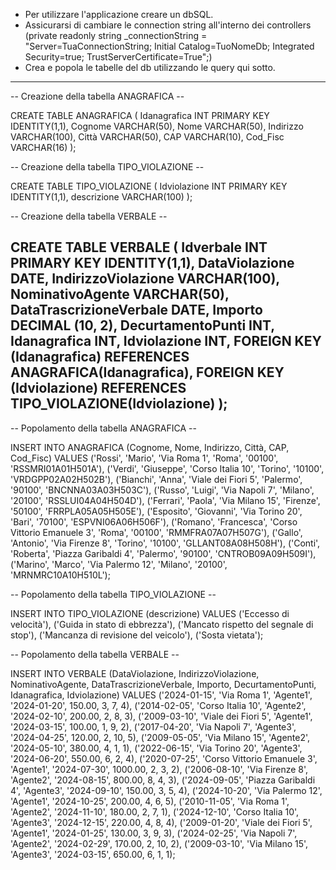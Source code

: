 - Per utilizzare l'applicazione creare un dbSQL.
- Assicurarsi di cambiare le connection string all'interno dei controllers
(private readonly string _connectionString = "Server=TuaConnectionString; Initial Catalog=TuoNomeDb; Integrated Security=true; TrustServerCertificate=True";)
- Crea e popola le tabelle del db utilizzando le query qui sotto.
----------------------------------------------------------------------------------------------------------------------------------------------------------------
-- Creazione della tabella ANAGRAFICA --

CREATE TABLE ANAGRAFICA (
    Idanagrafica INT PRIMARY KEY IDENTITY(1,1),
    Cognome VARCHAR(50),
    Nome VARCHAR(50),
    Indirizzo VARCHAR(100),
    Città VARCHAR(50),
    CAP VARCHAR(10),
    Cod_Fisc VARCHAR(16)
);

-- Creazione della tabella TIPO_VIOLAZIONE --

CREATE TABLE TIPO_VIOLAZIONE (
    Idviolazione INT PRIMARY KEY IDENTITY(1,1),
    descrizione VARCHAR(100)
);

-- Creazione della tabella VERBALE --

CREATE TABLE VERBALE (
    Idverbale INT PRIMARY KEY IDENTITY(1,1),
    DataViolazione DATE,
    IndirizzoViolazione VARCHAR(100),
    NominativoAgente VARCHAR(50),
    DataTrascrizioneVerbale DATE,
    Importo DECIMAL (10, 2),
    DecurtamentoPunti INT,
    Idanagrafica INT,
    Idviolazione INT,
    FOREIGN KEY (Idanagrafica) REFERENCES ANAGRAFICA(Idanagrafica),
    FOREIGN KEY (Idviolazione) REFERENCES TIPO_VIOLAZIONE(Idviolazione)
);
----------------------------------------------------------------------------------------------------------------------------------------------------------------
-- Popolamento della tabella ANAGRAFICA --

INSERT INTO ANAGRAFICA (Cognome, Nome, Indirizzo, Città, CAP, Cod_Fisc) VALUES
('Rossi', 'Mario', 'Via Roma 1', 'Roma', '00100', 'RSSMRI01A01H501A'),
('Verdi', 'Giuseppe', 'Corso Italia 10', 'Torino', '10100', 'VRDGPP02A02H502B'),
('Bianchi', 'Anna', 'Viale dei Fiori 5', 'Palermo', '90100', 'BNCNNA03A03H503C'),
('Russo', 'Luigi', 'Via Napoli 7', 'Milano', '20100', 'RSSLUI04A04H504D'),
('Ferrari', 'Paola', 'Via Milano 15', 'Firenze', '50100', 'FRRPLA05A05H505E'),
('Esposito', 'Giovanni', 'Via Torino 20', 'Bari', '70100', 'ESPVNI06A06H506F'),
('Romano', 'Francesca', 'Corso Vittorio Emanuele 3', 'Roma', '00100', 'RMMFRA07A07H507G'),
('Gallo', 'Antonio', 'Via Firenze 8', 'Torino', '10100', 'GLLANT08A08H508H'),
('Conti', 'Roberta', 'Piazza Garibaldi 4', 'Palermo', '90100', 'CNTROB09A09H509I'),
('Marino', 'Marco', 'Via Palermo 12', 'Milano', '20100', 'MRNMRC10A10H510L');


-- Popolamento della tabella TIPO_VIOLAZIONE --

INSERT INTO TIPO_VIOLAZIONE (descrizione) VALUES
('Eccesso di velocità'),
('Guida in stato di ebbrezza'),
('Mancato rispetto del segnale di stop'),
('Mancanza di revisione del veicolo'),
('Sosta vietata');

-- Popolamento della tabella VERBALE --

INSERT INTO VERBALE (DataViolazione, IndirizzoViolazione, NominativoAgente, DataTrascrizioneVerbale, Importo, DecurtamentoPunti, Idanagrafica, Idviolazione) VALUES
('2024-01-15', 'Via Roma 1', 'Agente1', '2024-01-20', 150.00, 3, 7, 4),
('2014-02-05', 'Corso Italia 10', 'Agente2', '2024-02-10', 200.00, 2, 8, 3),
('2009-03-10', 'Viale dei Fiori 5', 'Agente1', '2024-03-15', 100.00, 1, 9, 2),
('2017-04-20', 'Via Napoli 7', 'Agente3', '2024-04-25', 120.00, 2, 10, 5),
('2009-05-05', 'Via Milano 15', 'Agente2', '2024-05-10', 380.00, 4, 1, 1),
('2022-06-15', 'Via Torino 20', 'Agente3', '2024-06-20', 550.00, 6, 2, 4),
('2020-07-25', 'Corso Vittorio Emanuele 3', 'Agente1', '2024-07-30', 1000.00, 2, 3, 2),
('2006-08-10', 'Via Firenze 8', 'Agente2', '2024-08-15', 800.00, 8, 4, 3),
('2024-09-05', 'Piazza Garibaldi 4', 'Agente3', '2024-09-10', 150.00, 3, 5, 4),
('2024-10-20', 'Via Palermo 12', 'Agente1', '2024-10-25', 200.00, 4, 6, 5),
('2010-11-05', 'Via Roma 1', 'Agente2', '2024-11-10', 180.00, 2, 7, 1),
('2024-12-10', 'Corso Italia 10', 'Agente3', '2024-12-15', 220.00, 4, 8, 4),
('2009-01-20', 'Viale dei Fiori 5', 'Agente1', '2024-01-25', 130.00, 3, 9, 3),
('2024-02-25', 'Via Napoli 7', 'Agente2', '2024-02-29', 170.00, 2, 10, 2),
('2009-03-10', 'Via Milano 15', 'Agente3', '2024-03-15', 650.00, 6, 1, 1);
